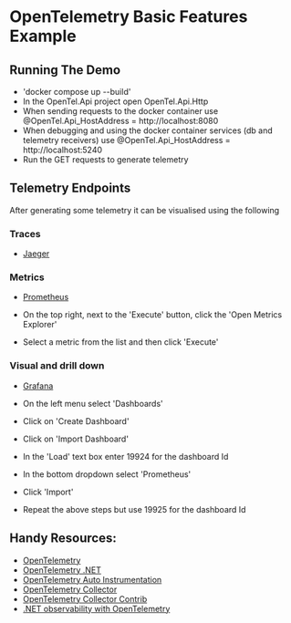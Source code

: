 # OpenTelemetry Basic Features Example

## Running The Demo
- 'docker compose up --build'
- In the OpenTel.Api project open OpenTel.Api.Http
- When sending requests to the docker container use @OpenTel.Api_HostAddress = http://localhost:8080
- When debugging and using the docker container services (db and telemetry receivers) use @OpenTel.Api_HostAddress = http://localhost:5240
- Run the GET requests to generate telemetry
  
## Telemetry Endpoints
After generating some telemetry it can be visualised using the following

### Traces
- [Jaeger](http://localhost:16686)

### Metrics
- [Prometheus](http://localhost:9090)

- On the top right, next to the 'Execute' button, click the 'Open Metrics Explorer'
- Select a metric from the list and then click 'Execute'  

### Visual and drill down
- [Grafana](http://localhost:3000)

- On the left menu select 'Dashboards'
- Click on 'Create Dashboard'
- Click on 'Import Dashboard'
- In the 'Load' text box enter 19924 for the dashboard Id
- In the bottom dropdown select 'Prometheus'
- Click 'Import'
- Repeat the above steps but use 19925 for the dashboard Id

## Handy Resources:

- [OpenTelemetry](https://opentelemetry.io/)
- [OpenTelemetry .NET](https://opentelemetry.io/docs/languages/net/)
- [OpenTelemetry Auto Instrumentation](https://opentelemetry.io/docs/zero-code/)
- [OpenTelemetry Collector](https://opentelemetry.io/docs/collector/)
- [OpenTelemetry Collector Contrib](https://github.com/open-telemetry/opentelemetry-collector-contrib)
- [.NET observability with OpenTelemetry](https://learn.microsoft.com/en-us/dotnet/core/diagnostics/observability-with-otel)

